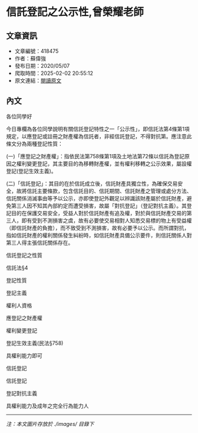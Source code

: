 # 信託登記之公示性,曾榮耀老師

## 文章資訊
- 文章編號：418475
- 作者：蘇偉強
- 發布日期：2020/05/07
- 爬取時間：2025-02-02 20:55:12
- 原文連結：[閱讀原文](https://real-estate.get.com.tw/Columns/detail.aspx?no=418475)

## 內文
各位同學好

今日專欄為各位同學說明有關信託登記特性之一「公示性」，即信託法第4條第1項規定，以應登記或註冊之財產權為信託者，非經信託登記，不得對抗第。應注意此條文分為兩種登記性質：

(一)「應登記之財產權」：指依民法第758條第1項及土地法第72條以信託為登記原因之權利變更登記，其主要目的為移轉財產權，並有權利移轉之公示效果，屬設權登記(登記生效主義)。

(二)「信託登記」：其目的在於信託成立後，信託財產具獨立性，為確保交易安全，故將信託主要條款，包含信託目的、信託期間、信託財產之管理或處分方法、信託關係消滅事由等予以公示，亦即使登記外觀足以辨識該財產屬於信託財產，避免第三人因不知其內部約定而遭受損害，故屬「對抗登記」（登記對抗主義）。其登記目的在保護交易安全，受益人對於信託財產有追及權，對於與信託財產交易的第三人，即有受到不測損害之虞，故有必要使交易相對人知悉交易標的物上有受益權（即信託財產的負擔），而不致受到不測損害，故有必要予以公示。而所謂對抗，指如信託財產的權利關係發生糾紛時，如信託財產具備公示要件，則信託關係人對第三人得主張信託關係存在。

信託登記之性質

信託法§4

登記性質

登記主義

權利人資格

應登記之財產權

權利變更登記

登記生效主義(民法§758)

具權利能力即可

信託登記

信託登記

登記對抗主義

具權利能力及成年之完全行為能力人

---
*注：本文圖片存放於 ./images/ 目錄下*
